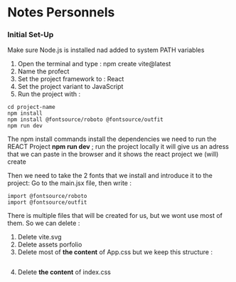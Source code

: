 # Notes Personnels

### Initial Set-Up

Make sure Node.js is installed nad added to system PATH variables 

1. Open the terminal and type  : npm create vite@latest
2. Name the profect
3. Set the project framework to : React
4. Set the project variant to JavaScript
5. Run the project with : 

```
cd project-name
npm install
npm install @fontsource/roboto @fontsource/outfit
npm run dev
```
The npm install commands install the dependencies we need to run the REACT Project
**npm run dev** ; run the project locally it will give us an adress that we can paste in the browser and it shows the react project we (will) create

Then we need to take the 2 fonts that we install and introduce it to the project:
Go to the main.jsx file, then write :

```
import @fontsource/roboto 
import @fontsource/outfit
```

There is multiple files that will be created for us, but we wont use most of them. So we can delete : 
1. Delete vite.svg
2. Delete assets porfolio
3. Delete most of **the content** of App.css but we keep this structure :
```

```
4. Delete **the content** of index.css